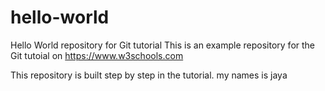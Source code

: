 # hello-world
Hello World repository for Git tutorial
This is an example repository for the Git tutoial on https://www.w3schools.com

This repository is built step by step in the tutorial.
my names is jaya
